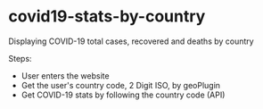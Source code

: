 # covid19-stats-by-country
Displaying COVID-19 total cases, recovered and deaths by country


Steps:
- User enters the website
- Get the user's country code, 2 Digit ISO, by geoPlugin
- Get COVID-19 stats by following the country code (API)

